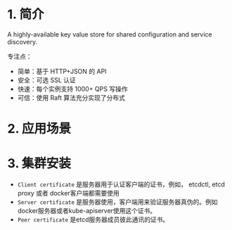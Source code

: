 # 1. 简介

A highly-available key value store for shared configuration and service discovery.

专注点：

- 简单：基于 HTTP+JSON 的 API
- 安全：可选 SSL 认证
- 快速：每个实例支持 1000+ QPS 写操作
- 可信：使用 Raft 算法充分实现了分布式



# 2. 应用场景





# 3. 集群安装

- `Client certificate` 是服务器用于认证客户端的证书，例如， etcdctl, etcd proxy 或者 docker客户端都需要使用
- `Server certificate` 是服务器使用，客户端用来验证服务器真伪的。例如 docker服务器或者kube-apiserver使用这个证书。
- `Peer certificate` 是etcd服务器成员彼此通讯的证书。



